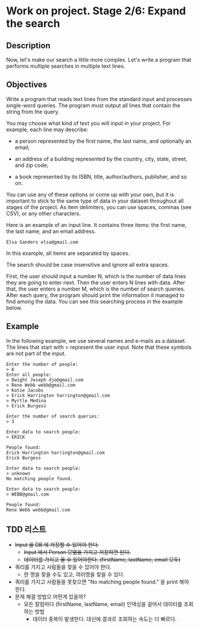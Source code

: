 # Work on project. Stage 2/6: Expand the search

## Description

Now, let's make our search a little more complex. Let's write a program that performs multiple searches in multiple text lines.

## Objectives

Write a program that reads text lines from the standard input and processes single-word queries. The program must output all lines that contain the string from the query.

You may choose what kind of text you will input in your project. For example, each line may describe:

- a person represented by the first name, the last name, and optionally an email;

- an address of a building represented by the country, city, state, street, and zip code;

- a book represented by its ISBN, title, author/authors, publisher, and so on.

You can use any of these options or come up with your own, but it is important to stick to the same type of data in your dataset throughout all stages of the project. As item delimiters, you can use spaces, commas (see CSV), or any other characters.

Here is an example of an input line. It contains three items: the first name, the last name, and an email address.

```
Elsa Sanders elsa@gmail.com
```

In this example, all items are separated by spaces.

The search should be case insensitive and ignore all extra spaces.

First, the user should input a number N, which is the number of data lines they are going to enter next. Then the user enters N lines with data. After that, the user enters a number M, which is the number of search queries. After each query, the program should print the information it managed to find among the data. You can see this searching process in the example below.

## Example

In the following example, we use several names and e-mails as a dataset. The lines that start with > represent the user input. Note that these symbols are not part of the input.

```
Enter the number of people:
> 6
Enter all people:
> Dwight Joseph djo@gmail.com
> Rene Webb webb@gmail.com
> Katie Jacobs
> Erick Harrington harrington@gmail.com
> Myrtle Medina
> Erick Burgess

Enter the number of search queries:
> 3

Enter data to search people:
> ERICK

People found:
Erick Harrington harrington@gmail.com
Erick Burgess

Enter data to search people:
> unknown
No matching people found.

Enter data to search people:
> WEBB@gmail.com

People found:
Rene Webb webb@gmail.com
```


## TDD 리스트 

- ~~Input 을 DB 에 저장할 수 있어야 한다.~~
  - ~~Input 에서 Person 모델을 가지고 저장하면 된다.~~  
  - ~~데이터를 가지고 올 수 있어야한다. (firstName, lastName, email 모두)~~
- 쿼리를 가지고 사람들을 찾을 수 있어야 한다.
  - 한 명을 찾을 수도 있고, 여러명을 찾을 수 있다. 
- 쿼리를 가지고 사람들을 못찾으면 "No matching people found." 을 print 해야한다.
- 문제 해결 방법으 어떤게 있을까? 
  - 모든 칼럼마다 (firstName, lastName, email) 인덱싱을 걸어서 데이터를 조회하는 방법
    - 데이터 중복이 발생한다. 대신에 결과르 조회하는 속도는 더 빠르다.
   
   

